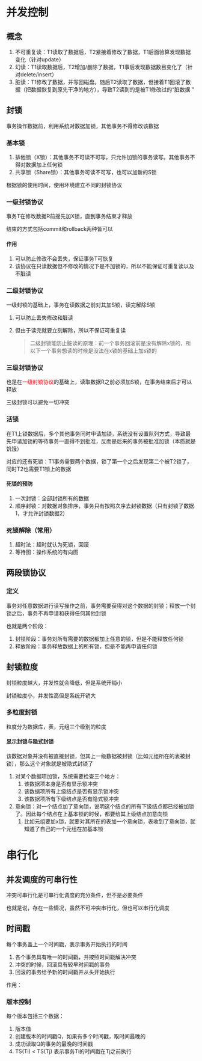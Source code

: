 # 并发控制

## 概念

1. 不可重复读：T1读取了数据后，T2紧接着修改了数据，T1后面验算发现数据变化（针对update）
2. 幻读：T1读取数据后，T2增加/删除了数据，T1事后发现数据数目变化了（针对delete/insert）
3. 脏读：T1修改了数据，并写回磁盘。随后T2读取了数据，但接着T1回滚了数据（把数据恢复到原先干净的地方），导致T2读到的是被T1修改过的“脏数据 ”



## 封锁

事务操作数据前，利用系统对数据加锁，其他事务不得修改该数据



### 基本锁

1. 排他锁（X锁）：其他事务不可读不可写，只允许加锁的事务读写。其他事务不得对数据加上任何锁
2. 共享锁（Share锁）：其他事务可读不可写，也可以加新的S锁 

根据锁的使用时间，使用环境建立不同的封锁协议



### 一级封锁协议

事务T在修改数据R前摇先加X锁，直到事务结束才释放

结束的方式包括commit和rollback两种皆可以



#### 作用

1. 可以防止修改不会丢失，保证事务T可恢复
2. 该协议在只读数据但不修改的情况下是不加锁的，所以不能保证可重复读以及不脏读



### 二级封锁协议

一级封锁的基础上，事务在读数据之前对其加S锁，读完解除S锁

1. 可以防止丢失修改和脏读

2. 但由于读完就要立刻解除，所以不保证可重复读

   > 二级封锁能防止脏读的原理：前一个事务回滚前是没有解除x锁的，所以下一个事务想读的时候是没法在x锁的基础上加s锁的



### 三级封锁协议

也是在<font color = red>一级封锁协议</font>的基础上，读取数据R之前必须加S锁，在事务结束后才可以释放

三级封锁可以避免一切冲突



### 活锁

在T1上锁数据后，多个其他事务同时申请加锁，系统没有设置队列方式，导致最先申请加锁的等待事务一直得不到批准，反而是后来的事务被批准加锁（本质就是饥饿）



对应的还有死锁：T1事务需要两个数据，锁了第一个之后发现第二个被T2锁了，同时T2也需要T1锁上的数据

#### 死锁的预防

1. 一次封锁：全部封锁所有的数据
2. 顺序封锁：对数据对象排序，事务只有按照次序去封锁数据（只有封锁了数据1，才允许封锁数据2）



### 死锁解除（常用）

1. 超时法：超时就认为死锁，回滚
2. 等待图：操作系统的有向图





## 两段锁协议

### 定义

事务对任意数据进行读写操作之前，事务需要获得对这个数据的封锁；释放一个封锁之后，事务不再申请和获得任何其他封锁

也就是两个阶段：

1. 封锁阶段：事务对所有需要的数据都加上任意的锁，但是不能释放任何锁
2. 释放阶段：事务释放数据上的所有锁，但是不能再申请任何锁



## 封锁粒度

封锁粒度越大，并发性就会降低，但是系统开销小

封锁粒度小，并发性高但是系统开销大



### 多粒度封锁

粒度分为数据库，表，元组三个级别的粒度



#### 显示封锁与隐式封锁

该数据对象并没有被直接封锁，但其上一级数据被封锁（比如元组所在的表被封锁），那么这个对象就是被隐式封锁了

1. 对某个数据项加锁，系统需要检查三个地方：
   1. 该数据项本身是否有显示锁冲突
   2. 该数据项所有上级结点是否有显示锁冲突
   3. 该数据项所有下级结点是否有隐式锁冲突
2. 意向锁：对一个结点加了意向锁，说明这个结点的所有下级结点都已经被加锁了。因此每个结点在上基本锁的时候，都要给其上级结点加意向锁
   1. 比如元组要加x锁，就要对其所在的表加一个意向锁，表收到了意向锁，就知道了自己的一个元组在加基本锁



# 串行化

## 并发调度的可串行性

冲突可串行化是可串行化调度的充分条件，但不是必要条件

也就是说，存在一些情况，虽然不可冲突串行化，但也可以串行化调度



## 时间戳

每个事务盖上一个时间戳，表示事务开始执行的时间

1. 各个事务具有唯一的时间戳，并按照时间戳解决冲突
2. 冲突的时候，回滚具有较早时间戳的事务
3. 回滚的事务给予新的时间戳并从头开始执行



作用：

### 版本控制

每个版本包括三个数据：

1. 版本值
2. 创建版本的时间戳Q，如果有多个时间戳，取时间最晚的
3.  成功读取Q的事务的最晚的时间戳
4. TS(Ti) < TS(Tj) 表示事务Ti的时间戳在Tj之前执行

